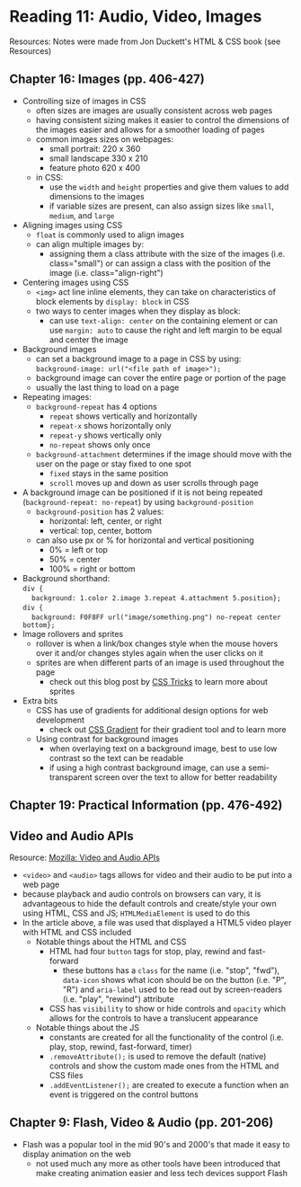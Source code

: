 # Reading 11: Audio, Video, Images

Resources: Notes were made from Jon Duckett's HTML & CSS book (see Resources)

## Chapter 16: Images (pp. 406-427)

* Controlling size of images in CSS
  * often sizes are images are usually consistent across web pages
  * having consistent sizing makes it easier to control the dimensions of the images easier and allows for a smoother loading of pages
  * common images sizes on webpages:
    * small portrait: 220 x 360
    * small landscape 330 x 210
    * feature photo 620 x 400
  * in CSS:
    * use the `width` and `height` properties and give them values to add dimensions to the images
    * if variable sizes are present, can also assign sizes like `small`, `medium`, and `large`
* Aligning images using CSS
  * `float` is commonly used to align images
  * can align multiple images by:
    * assigning them a class attribute with the size of the images (i.e. class="small") or can assign a class with the position of the image (i.e. class="align-right")
* Centering images using CSS
  * `<img>` act line inline elements, they can take on characteristics of block elements by `display: block` in CSS
  * two ways to center images when they display as block:
    * can use `text-align: center` on the containing element or can use `margin: auto` to cause the right and left margin to be equal and center the image
* Background images
  * can set a background image to a page in CSS by using:
  </br> `background-image: url("<file path of image>");`
  * background image can cover the entire page or portion of the page
  * usually the last thing to load on a page
* Repeating images:
  * `background-repeat` has 4 options
    * `repeat` shows vertically and horizontally
    * `repeat-x` shows horizontally only
    * `repeat-y` shows vertically only
    * `no-repeat` shows only once
  * `background-attachment` determines if the image should move with the user on the page or stay fixed to one spot
    * `fixed` stays in the same position
    * `scroll` moves up and down as user scrolls through page
* A background image can be positioned if it is not being repeated (`background-repeat: no-repeat`) by using `background-position`
  * `background-position` has 2 values:
    * horizontal: left, center, or right
    * vertical: top, center, bottom
  * can also use px or % for horizontal and vertical positioning
    * 0% = left or top
    * 50% = center
    * 100% = right or bottom
* Background shorthand:
  </br> `div {`
    </br>&nbsp;&nbsp;&nbsp;&nbsp;`background: 1.color 2.image 3.repeat 4.attachment 5.position};`
  </br> `div {`
    </br>&nbsp;&nbsp;&nbsp;&nbsp;`background: F0F8FF url("image/something.png") no-repeat center bottom};`
* Image rollovers and sprites
  * rollover is when a link/box changes style when the mouse hovers over it and/or changes styles again when the user clicks on it
  * sprites are when different parts of an image is used throughout the page
    * check out this blog post by [CSS Tricks](https://css-tricks.com/css-sprites/) to learn more about sprites
* Extra bits
  * CSS has use of gradients for additional design options for web development
    * check out [CSS Gradient](https://cssgradient.io/) for their gradient tool and to learn more
  * Using contrast for background images
    * when overlaying text on a background image, best to use low contrast so the text can be readable
    * if using a high contrast background image, can use a semi-transparent screen over the text to allow for better readability

## Chapter 19: Practical Information (pp. 476-492)

## Video and Audio APIs

Resource: [Mozilla: Video and Audio APIs](https://developer.mozilla.org/en-US/docs/Learn/JavaScript/Client-side_web_APIs/Video_and_audio_APIs)

* `<video>` and `<audio>` tags allows for video and their audio to be put into a web page
* because playback and audio controls on browsers can vary, it is advantageous to hide the default controls and create/style your own using HTML, CSS and JS; `HTMLMediaElement` is used to do this
* In the article above, a file was used that displayed a HTML5 video player with HTML and CSS included
  * Notable things about the HTML and CSS
    * HTML had four `button` tags for stop, play, rewind and fast-forward
      * these buttons has a `class` for the name (i.e. "stop", "fwd"), `data-icon` shows what icon should be on the button (i.e. "P", "R") and `aria-label` used to be read out by screen-readers (i.e. "play", "rewind") attribute
    * CSS has `visibility` to show or hide controls and `opacity` which allows for the controls to have a translucent appearance
  * Notable things about the JS
    * constants are created for all the functionality of the control (i.e. play, stop, rewind, fast-forward, timer)
    * `.removeAttribute();` is used to remove the default (native) controls and show the custom made ones from the HTML and CSS files
    * `.addEventListener();` are created to execute a function when an event is triggered on the control buttons

## Chapter 9: Flash, Video & Audio (pp. 201-206)

* Flash was a popular tool in the mid 90's and 2000's that made it easy to display animation on the web
  * not used much any more as other tools have been introduced that make creating animation easier and less tech devices support Flash
